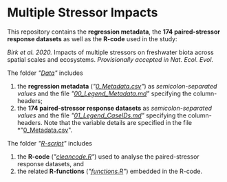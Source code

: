 # Multiple Stressor Impacts

This repository contains the **regression metadata**, the **174 paired-stressor response datasets** as well as the **R-code** used in the study:

*Birk et al. 2020.* Impacts of multiple stressors on freshwater biota across spatial scales and ecosystems. *Provisionally accepted in Nat. Ecol. Evol.*

The folder *"[Data](Data)"* includes
1. the **regression metadata** (*"[0_Metadata.csv](/Data/0_Metadata.csv)"*) as *semicolon-separated values* and the file *"[00_Legend_Metadata.md](/Data/00_Legend_Metadata.md)"* specifying the column-headers;
2. the **174 paired-stressor response datasets** as *semicolon-separated values* and the file *"[01_Legend_CaseIDs.md](/Data/01_Legend_CaseIDs.md)"* specifying the column-headers. Note that the variable details are specified in the file *"[0_Metadata.csv](/Data/0_Metadata.csv)".

The folder *"[R-script](R-script)"* includes
1. the **R-code** (*"[cleancode.R](R-script/cleancode.R)"*) used to analyse the paired-stressor response datasets, and
2. the related **R-functions** (*"[functions.R](R-script/functions.R)"*) embedded in the R-code.
